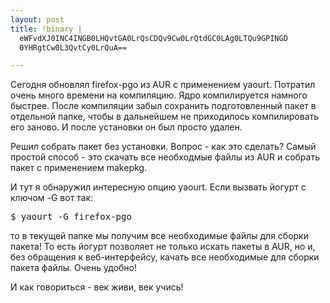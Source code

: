 ```yaml
--- 
layout: post
title: !binary |
  eWFvdXJ0INC4INGB0LHQvtGA0LrQsCDQv9Cw0LrQtdGC0LAg0LTQu9GPINGD
  0YHRgtCw0L3QvtCy0LrQuA==

---
```

Сегодня обновлял firefox-pgo из AUR с применением yaourt. Потратил очень много времени на компиляцию. Ядро компилируется намного быстрее. После компиляции забыл сохранить подготовленный пакет в отдельной папке, чтобы в дальнейшем не приходилось компилировать его заново. И после установки он был просто удален.

Решил собрать пакет без установки. Вопрос - как это сделать? Самый простой способ - это скачать все необходмые файлы из AUR и собрать пакет с применением makepkg.

И тут я обнаружил интересную опцию yaourt. Если вызвать йогурт с ключом -G вот так:
<pre>$ yaourt -G firefox-pgo</pre>

то в текущей папке мы получим все необходимые файлы для сборки пакета! То есть йогурт позволяет не только искать пакеты в AUR, но и, без обращения к веб-интерфейсу, качать все необходимые для сборки пакета файлы. Очень удобно!

И как говориться - век живи, век учись!
